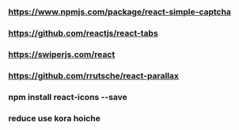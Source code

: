 ### https://www.npmjs.com/package/react-simple-captcha

### https://github.com/reactjs/react-tabs

### https://swiperjs.com/react

### https://github.com/rrutsche/react-parallax

### npm install react-icons --save

### reduce use kora hoiche